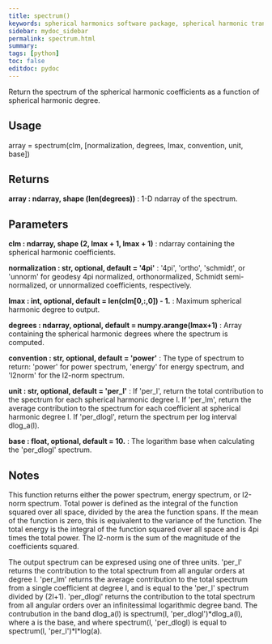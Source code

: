```yaml
---
title: spectrum()
keywords: spherical harmonics software package, spherical harmonic transform, legendre functions, multitaper spectral analysis, fortran, Python, gravity, magnetic field
sidebar: mydoc_sidebar
permalink: spectrum.html
summary:
tags: [python]
toc: false
editdoc: pydoc
---
```


Return the spectrum of the spherical harmonic coefficients as a function
of spherical harmonic degree.

## Usage

array = spectrum(clm, [normalization, degrees, lmax, convention, unit, base])

## Returns

**array : ndarray, shape (len(degrees))**
:   1-D ndarray of the spectrum.

## Parameters

**clm : ndarray, shape (2, lmax + 1, lmax + 1)**
:   ndarray containing the spherical harmonic coefficients.

**normalization : str, optional, default = '4pi'**
:   '4pi', 'ortho', 'schmidt', or 'unnorm' for geodesy 4pi normalized, orthonormalized, Schmidt semi-normalized, or unnormalized coefficients, respectively.

**lmax : int, optional, default = len(clm[0,:,0]) - 1.**
:   Maximum spherical harmonic degree to output.

**degrees : ndarray, optional, default = numpy.arange(lmax+1)**
:   Array containing the spherical harmonic degrees where the spectrum is computed.

**convention : str, optional, default = 'power'**
:   The type of spectrum to return: 'power' for power spectrum, 'energy' for energy spectrum, and 'l2norm' for the l2-norm spectrum.

**unit : str, optional, default = 'per_l'**
:   If 'per_l', return the total contribution to the spectrum for each spherical harmonic degree l. If 'per_lm', return the average contribution to the spectrum for each coefficient at spherical harmonic degree l. If 'per_dlogl', return the spectrum per log interval dlog_a(l).

**base : float, optional, default = 10.**
:   The logarithm base when calculating the 'per_dlogl' spectrum.

## Notes

This function returns either the power spectrum, energy spectrum, or
l2-norm spectrum. Total power is defined as the integral of the
function squared over all space, divided by the area the function
spans. If the mean of the function is zero, this is equivalent to the
variance of the function. The total energy is the integral of the
function squared over all space and is 4pi times the total power. The
l2-norm is the sum of the magnitude of the coefficients squared.

The output spectrum can be expresed using one of three units. 'per_l'
returns the contribution to the total spectrum from all angular orders
at degree l. 'per_lm' returns the average contribution to the total
spectrum from a single coefficient at degree l, and is equal to the
'per_l' spectrum divided by (2l+1). 'per_dlogl' returns the contribution to
the total spectrum from all angular orders over an infinitessimal
logarithmic degree band. The contrubution in the band dlog_a(l) is
spectrum(l, 'per_dlogl')\*dlog_a(l), where a is the base, and where
spectrum(l, 'per_dlogl) is equal to spectrum(l, 'per_l')\*l\*log(a).
    